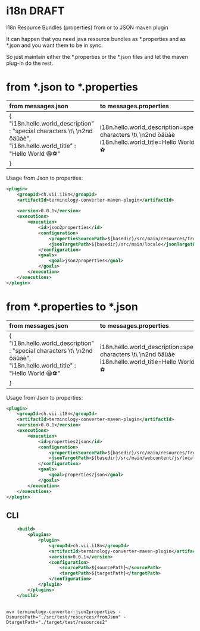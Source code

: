 # i18n DRAFT
I18n Resource Bundles (properties) from or to JSON maven plugin 

It can happen that you need java resource bundles as *.properties and as *.json and you want them to be in sync.

So just maintain either the *.properties or the *.json files and let the maven plug-in do the rest.

# from *.json to *.properties

| from messages.json | to messages.properties |
| :---| :---|
| {  <br>  "i18n.hello.world_description" : "special characters \t\\ \n2nd öäüàè", <br>   "i18n.hello.world_title" : "Hello World 😀⚽️" <br> } | i18n.hello.world_description=special characters \t\\ \n2nd öäüàè <br> i18n.hello.world_title=Hello World 😀⚽ |


Usage from Json to properties:
``` xml
<plugin>
    <groupId>ch.vii.i18n</groupId>
	<artifactId>terminology-converter-maven-plugin</artifactId>
    
    <version>0.0.1</version>
    <executions>
        <execution>
            <id>json2properties</id>
            <configuration>
                <propertiesSourcePath>${basedir}/src/main/resources/fromJson</propertiesSourcePath>
                <jsonTargetPath>${basedir}/src/main/locale</jsonTargetPath>
            </configuration>
            <goals>
                <goal>json2properties</goal>
            </goals>
        </execution>
    </executions>
</plugin>
```

# from *.properties to *.json

| from messages.json | to messages.properties |
| :---| :---|
| {  <br>  "i18n.hello.world_description" : "special characters \t\\ \n2nd öäüàè", <br>   "i18n.hello.world_title" : "Hello World 😀⚽️" <br> } | i18n.hello.world_description=special characters \t\\ \n2nd öäüàè <br> i18n.hello.world_title=Hello World 😀⚽ |





Usage from Json to properties:
``` xml
<plugin>
    <groupId>ch.vii.i18n</groupId>
	<artifactId>terminology-converter-maven-plugin</artifactId>
    <version>0.0.1</version>
    <executions>
        <execution>
            <id>properties2json</id>
            <configuration>
                <propertiesSourcePath>${basedir}/src/main/resources/fromProperties</propertiesSourcePath>
                <jsonTargetPath>${basedir}/src/main/webcontent/js/locale</jsonTargetPath>
            </configuration>
            <goals>
                <goal>properties2json</goal>
            </goals>
        </execution>
    </executions>
</plugin>
```

## CLI

``` xml
	<build>
		<plugins>
			<plugin>
				<groupId>ch.vii.i18n</groupId>
				<artifactId>terminology-converter-maven-plugin</artifactId>
				<version>0.0.1</version>
				<configuration>
					<sourcePath>${sourcePath}</sourcePath>
					<targetPath>${targetPath}</targetPath>
				</configuration>
			</plugin>
		</plugins>
	</build>
	
``` 

``` 
mvn terminology-converter:json2properties -DsourcePath="./src/test/resources/fromJson" -DtargetPath="./target/test/resources2"
``` 
